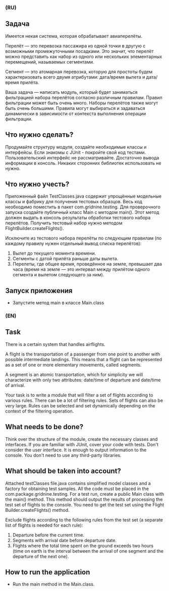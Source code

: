 ### (RU)
## Задача
Имеется некая система, которая обрабатывает авиаперелёты.

Перелёт — это перевозка пассажира из одной точки в другую с возможными промежуточными посадками.
Это значит, что перелёт можно представить как набор из одного или нескольких элементарных перемещений, называемых сегментами.

Сегмент — это атомарная перевозка, которую для простоты будем характеризовать всего двумя атрибутами: дата/время вылета и дата/время прилёта.

Ваша задача — написать модуль, который будет заниматься фильтрацией набора перелётов согласно различным правилам.
Правил фильтрации может быть очень много.
Наборы перелётов также могут быть очень большими.
Правила могут выбираться и задаваться динамически в зависимости от контекста выполнения операции фильтрации.

## Что нужно сделать?
Продумайте структуру модуля, создайте необходимые классы и интерфейсы.
Если знакомы с JUnit - покройте свой код тестами.
Пользовательский интерфейс не рассматривайте.
Достаточно вывода информации в консоль.
Никаких сторонних библиотек использовать не нужно.

## Что нужно учесть?
Приложенный файл TestClasses.java содержит упрощённые модельные классы и фабрику для получения тестовых образцов.
Весь код необходимо поместить в пакет com.gridnine.testing.
Для проверочного запуска создайте публичный класс Main c методом main().
Этот метод должен выдать в консоль результаты обработки тестового набора перелётов.
Получить тестовый набор нужно методом FlightBuilder.createFlights().

Исключите из тестового набора перелёты по следующим правилам (по каждому правилу нужен отдельный вывод списка перелётов):
1. Вылет до текущего момента времени.
2. Сегменты с датой прилёта раньше даты вылета.
3. Перелеты, где общее время, проведённое на земле, превышает два часа
   (время на земле — это интервал между прилётом одного сегмента и вылетом следующего за ним).

## Запуск приложения
- Запустите метод main в классе Main.class

### (EN)
## Task
There is a certain system that handles airflights.

A flight is the transportation of a passenger from one point to another with possible intermediate landings.
This means that a flight can be represented as a set of one or more elementary movements, called segments.

A segment is an atomic transportation, which for simplicity we will characterize with only two attributes: date/time of departure and date/time of arrival.

Your task is to write a module that will filter a set of flights according to various rules.
There can be a lot of filtering rules.
Sets of flights can also be very large.
Rules can be selected and set dynamically depending on the context of the filtering operation.

## What needs to be done?
Think over the structure of the module, create the necessary classes and interfaces.
If you are familiar with JUnit, cover your code with tests.
Don't consider the user interface.
It is enough to output information to the console.
You don't need to use any third-party libraries.

## What should be taken into account?
Attached testClasses file.java contains simplified model classes and a factory for obtaining test samples.
All the code must be placed in the com.package.gridnine.testing.
For a test run, create a public Main class with the main() method.
This method should output the results of processing the test set of flights to the console.
You need to get the test set using the Flight Builder.createFlights() method.

Exclude flights according to the following rules from the test set (a separate list of flights is needed for each rule):
1. Departure before the current time.
2. Segments with arrival date before departure date.
3. Flights where the total time spent on the ground exceeds two hours
   (time on earth is the interval between the arrival of one segment and the departure of the next one).

## How to run the application
- Run the main method in the Main.class.